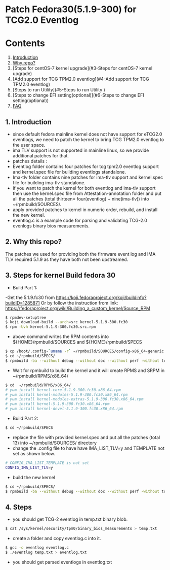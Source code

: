 # Patch Fedora30(5.1.9-300) for TCG2.0 Eventlog
# Contents
1. [Introduction](#1-introduction)
2. [Why repo?](#2-why-repo)
3. [Steps for centOS-7  kernel upgrade](#3-Steps for centOS-7 kernel upgrade)
4. [Add support for TCG TPM2.0 eventlog](#4-Add support for TCG TPM2.0 eventlog)
5. [Steps to run Utility](#5-Steps to run Utility )
6. [Steps to change EFI setting(optional)](#6-Steps to change EFI setting(optional))
7. [FAQ](#7-faq)

## 1. Introduction
- since default fedora mainline kernel does not have support for eTCG2.0 eventlogs, we need to patch the kernel to bring TCG TPM2.0 eventlog to the user space. 
- ima TLV support is not supported in mainline linux,  so we provide additional patches for that.
- patches details :
- Eventlog folder contains four patches for tcg tpm2.0 eventlog support and kernel.spec file for building eventlogs standalone.
- Ima-tlv folder contains nine patches for ima-tlv support and kernel.spec file for building ima-tlv standalone.
- if you want to patch the kernel for both eventlog and ima-tlv support then use the kernel.spec file from Attestation-annotation folder and put all the patches (total thirteen= four(eventlog) + nine(ima-tlv)) into ~/rpmbuild/SOURCES/. 
- apply provided patches to kernel in numeric order, rebuild, and install the new kernel. 
- eventlog.c is a example code for parsing and validating TCG-2.0 evenlogs binary bios measurements.
## 2. Why this repo?
The patches we used for providing both the firmware event log and IMA TLV required 5.1.9 as they have both not been upstreamed.
## 3. Steps for kernel Build fedora 30
- Build Part 1: 

-Get the 5.1.9.fc30 from https://koji.fedoraproject.org/koji/buildinfo?buildID=1285871 
Or by follow the instruction from link: https://fedoraproject.org/wiki/Building_a_custom_kernel/Source_RPM 
```bash 
$ rpmdev-setuptree
$ koji download-build --arch=src kernel-5.1.9-300.fc30
$ rpm -Uvh kernel-5.1.9-300.fc30.src.rpm
```
- above command writes the RPM contents into ${HOME}/rpmbuild/SOURCES and ${HOME}/rpmbuild/SPECS
```bash
$ cp /boot/.config-`uname -r` ~/rpmbuild/SOURCES/config-x86_64-generic
$ cd ~/rpmbuild/SPECS/ 
$ rpmbuild -ba --without debug --without doc --without perf -without tools --without debuginfo --without kdump --without bootwrapper --without cross_headers kernel.spec
```
- Wait for rpmbuild to build the kernel and it will create RPMS and SRPM in ~/rpmbuild/RPMS/x86_64/
```bash
$ cd  ~/rpmbuild/RPMS/x86_64/
# yum install kernel-core-5.1.9-300.fc30.x86_64.rpm
# yum install kernel-modules-5.1.9-300.fc30.x86_64.rpm
# yum install kernel-modules-extras-5.1.9-300.fc30.x86_64.rpm
# yum install kernel-5.1.9-300.fc30.x86_64.rpm
# yum install kernel-devel-5.1.9-300.fc30.x86_64.rpm
```
- Build Part 2: 
```bash
$ cd ~/rpmbuild/SPECS
``` 
- replace the file with provided kernel.spec and put all the patches (total 13) into ~/rpmbuild/SOURCES/ directory 
- change the .config file to have have IMA_LIST_TLV=y and TEMPLATE not set as shown below.
```bash
# CONFIG_IMA_LIST_TEMPLATE is not set
CONFIG_IMA_LIST_TLV=y
```
- build the new kernel
```bash
$ cd ~/rpmbuild/SPECS/ 
$ rpmbuild -ba --without debug --without doc --without perf -without tools --without debuginfo --without kdump --without bootwrapper --without cross_headers kernel.spec
```
## 4. Steps
- you should get TCG-2 eventlog in temp.txt binary blob. 
```bash
$ cat /sys/kernel/security/tpm0/binary_bios_measurements > temp.txt 
```
- create a folder and copy eventlog.c into it. 
```bash
$ gcc -o eventlog eventlog.c 
$ ./eventlog temp.txt > eventlog.txt
```
- you should get parsed eventlogs in eventlog.txt

